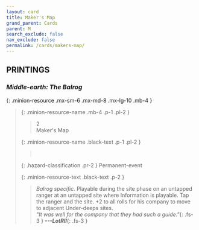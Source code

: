 ```yaml
---
layout: card
title: Maker's Map
grand_parent: Cards
parent: M
search_exclude: false
nav_exclude: false
permalink: /cards/makers-map/
---
```


## PRINTINGS


### _Middle-earth: The Balrog_

{: .minion-resource .mx-sm-6 .mx-md-8 .mx-lg-10 .mb-4 }
> {: .minion-resource-name .mb-4 .p-1 .pl-2 }
> > <div class="hazard-mp">2</div>
> > <div class="card-name">Maker's Map</div>
>
> {: .minion-resource-name .black-text .p-1 .pl-2 }
> > &nbsp;
>
> {: .hazard-classification .pr-2 }
> Permanent-event
>
> {: .minion-resource-text .black-text .p-2 }
> > _Balrog specific._ Playable during the site phase on an untapped ranger at an untapped site where Information is playable. Tap the ranger and the site. +2 to all rolls for his company to move to adjacent Under-deeps sites. <br>_"It was well for the company that they had such a guide."_{: .fs-3 } ***---&#65279;LotRII***{: .fs-3 } 
> 
